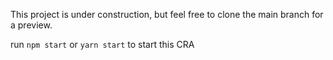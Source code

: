 This project is under construction, but feel free to clone the main branch for a preview.

run `npm start` or `yarn start` to start this CRA
